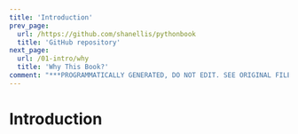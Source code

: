 ```yaml
---
title: 'Introduction'
prev_page:
  url: /https://github.com/shanellis/pythonbook
  title: 'GitHub repository'
next_page:
  url: /01-intro/why
  title: 'Why This Book?'
comment: "***PROGRAMMATICALLY GENERATED, DO NOT EDIT. SEE ORIGINAL FILES IN /content***"
---
```

# Introduction